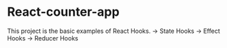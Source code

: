 # React-counter-app

This project is the basic examples of React Hooks.
-> State Hooks
-> Effect Hooks
-> Reducer Hooks
